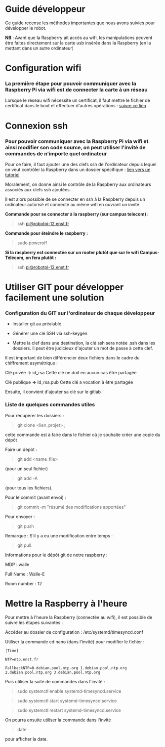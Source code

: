 # Guide développeur

Ce guide recense les méthodes importantes que nous avons suivies pour développer le robot.

**NB** : Avant que la Raspberry ait accès au wifi, les manipulations peuvent être faites directement sur la carte usb insérée dans la Raspberry (en la mettant dans un autre ordinateur)

# Configuration wifi

### La première étape pour pouvoir communiquer avec la Raspberry Pi via wifi est de connecter la carte à un réseau

Lorsque le réseau wifi nécessite un certificat, il faut mettre le fichier de certificat dans le boot et effectuer d'autres opérations : [suivre ce lien](https://discourse.r2.enst.fr/t/configuration-wpa-supplicant-pour-le-reseau-campustelecom/269)

# Connexion ssh

### Pour pouvoir communiquer avec la Raspberry Pi via wifi et ainsi modifier son code source, on peut utiliser l'invité de commandes de n'importe quel ordinateur

Pour ce faire, il faut ajouter une des clefs ssh de l'ordinateur depuis lequel on veut contrôler la Raspberry dans un dossier spécifique : [lien vers un tutoriel](https://www.raspberryme.com/configuration-des-cles-ssh-sur-le-raspberry-pi/)

Moralement, on donne ainsi le contrôle de la Raspberry aux ordinateurs associés aux clefs ssh ajoutées.

Il est alors possible de se connecter en ssh à la Raspberry depuis un ordinateur autorisé et connecté au même wifi en ouvrant un invité

**Commande pour se connecter à la raspberry (sur campus telecom) :**

> ssh pi@robotpi-12.enst.fr


**Commande pour éteindre le raspberry :**

> sudo poweroff 

**Si la raspberry est connectée sur un rooter plutôt que sur le wifi Campus-Télécom, on fera plutôt :**

> ssh pi@robotpi-12.enst.fr

# Utiliser GIT pour développer facilement une solution

### Configuration du GIT sur l'ordinateur de chaque développeur

- Installer git au préalable.

- Générer une clé SSH via ssh-keygen

- Mettre la clef dans une destination, la clé ssh sera notée .ssh dans les dossiers. 
Il peut être judicieux d'ajouter un mot de passe à cette clef.

Il est important de bien différencier deux fichiers dans le cadre du chiffrement asymétrique :

Clé privée **->** id_rsa 
Cette clé ne doit en aucun cas être partagée

Clé publique **->** Id_rsa.pub 
Cette clé a vocation à être partagée

Ensuite, il convient d'ajouter sa clé sur le gitlab

### Liste de quelques commandes utiles

Pour récupérer les dossiers : 

> git clone <lien_projet> ; 

cette commande est à faire dans le fichier où je souhaite créer une copie du dépôt

Faire un dépôt :

> git add <name_file> 

(pour un seul fichier)

> git add -A 

(pour tous les fichiers). 

Pour le commit (avant envoi) : 

> git commit -m  "résumé des modifications apportées"

Pour envoyer :

> git push

Remarque : S’il y a eu une modification entre temps : 

>git pull. 

Informations pour le dépôt git de notre raspberry : 

MDP : walle

Full Name : Walle-E

Room number : 12

# Mettre la Raspberry à l'heure

Pour mettre à l'heure la Raspberry (connectée au wifi), il est possible de suivre les étapes suivantes :

Accéder au dossier de configuration : /etc/systemd/timesyncd.conf

Utiliser la commande cd nano (dans l'invité) pour modifier le fichier :

    [Time]

    NTP=ntp.enst.fr

    FallbackNTP=0.debian.pool.ntp.org 1.debian.pool.ntp.org 2.debian.pool.ntp.org 3.debian.pool.ntp.org

Puis utiliser la suite de commandes dans l'invité :
> sudo systemctl enable systemd-timesyncd.service

> sudo systemctl start systemd-timesyncd.service

> sudo systemctl restart systemd-timesyncd.service

On pourra ensuite utiliser la commande dans l'invité

> date

pour afficher la date. 